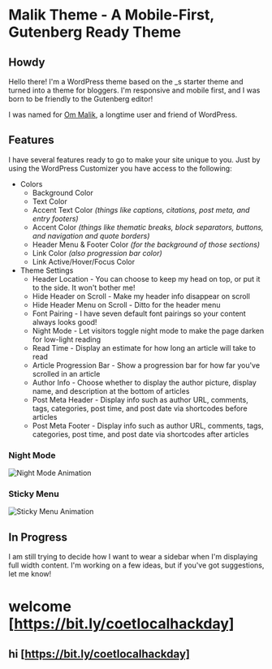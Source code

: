 # Malik Theme - A Mobile-First, Gutenberg Ready Theme

## Howdy

Hello there! I'm a WordPress theme based on the _s starter theme and turned into a theme for bloggers. I'm responsive and mobile first, and I was born to be friendly to the Gutenberg editor!

I was named for [Om Malik](https://om.co/), a longtime user and friend of WordPress.

## Features

I have several features ready to go to make your site unique to you. Just by using the WordPress Customizer you have access to the following:

* Colors
    -  Background Color
    -  Text Color
    -  Accent Text Color _(things like captions, citations, post meta, and entry footers)_
    -  Accent Color _(things like thematic breaks, block separators, buttons, and navigation and quote borders)_
    - Header Menu & Footer Color _(for the background of those sections)_
    - Link Color _(also progression bar color)_
    - Link Active/Hover/Focus Color
* Theme Settings
    - Header Location - You can choose to keep my head on top, or put it to the side. It won't bother me!
    - Hide Header on Scroll - Make my header info disappear on scroll
    - Hide Header Menu on Scroll - Ditto for the header menu
    - Font Pairing - I have seven default font pairings so your content always looks good!
    - Night Mode - Let visitors toggle night mode to make the page darken for low-light reading
    - Read Time - Display an estimate for how long an article will take to read
    - Article Progression Bar - Show a progression bar for how far you've scrolled in an article
    - Author Info - Choose whether to display the author picture, display name, and description at the bottom of articles
    - Post Meta Header - Display info such as author URL, comments, tags, categories, post time, and post date via shortcodes before articles
    - Post Meta Footer - Display info such as author URL, comments, tags, categories, post time, and post date via shortcodes after articles

### Night Mode
![Night Mode Animation](screenshots/night-mode.gif)

### Sticky Menu
![Sticky Menu Animation](screenshots/sticky-menu.gif)

## In Progress

I am still trying to decide how I want to wear a sidebar when I'm displaying full width content. I'm working on a few ideas, but if you've got suggestions, let me know!

# welcome [https://bit.ly/coetlocalhackday]

## hi [https://bit.ly/coetlocalhackday]
